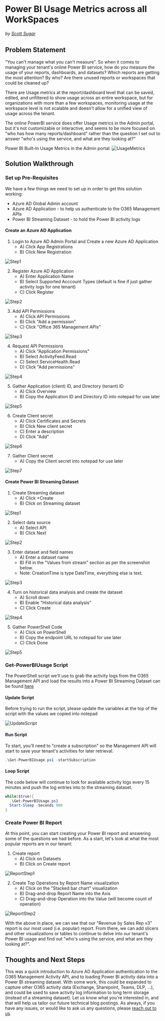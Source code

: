 # Power BI Usage Metrics across all WorkSpaces
###### by [Scott Sugar](https://linkedin.com/in/scottsugar)

## Problem Statement
"You can't manage what you can't measure".  So when it comes to managing your tenant's online Power BI service, how do you measure the usage of your reports, dashboards, and datasets?  Which reports are getting the most attention?  By who?  Are there unused reports or workspaces that could be cleaned up?

There are Usage metrics at the report/dashboard level that can be saved, edited, and unfiltered to show usage across an entire workspace, but for organizations with more than a few workspaces, monitoring usage at the workspace level is not scalable and doesn't allow for a unified view of usage across the tenant.

The online PowerBI service does offer Usage metrics in the Admin portal, but it's not customizable or interactive, and seems to be more focused on "who has how many reports/dashboard" rather than the question I set out to answer "who's using the service, and what are they looking at?"

Power BI Built-In Usage Metrics in the Admin portal:
![UsageMetrics](images/powerbi-usagemetrics.png)

## Solution Walkthrough

### Set up Pre-Requisites
We have a few things we need to set up in order to get this solution working:
* Azure AD Global Admin account
* Azure AD Application - to help us authenticate to the O365 Management APIs
* Power BI Streaming Dataset - to hold the Power BI activity logs

#### Create an Azure AD Application

1. Login to Azure AD Admin Portal and Create a new Azure AD Application
   * A) Click App Registrations
   * B) Click New Registration

![Step1](images/AAD-Step1.png)

2. Register Azure AD Application
   * A) Enter Application Name
   * B) Select Supported Acccount Types (default is fine if just gather activity logs for one tenant)
   * C) Click Register

![Step2](images/AAD-Step2.png)

3. Add API Permissions
   * A) Click API Permissions
   * B) Click "Add a permission"
   * C) Click "Office 365 Management APIs"

![Step3](images/AAD-Step3.png)

4. Request API Permissions
   * A) Click "Application Permissions"
   * B) Select ActivityFeed.Read
   * C) Select ServiceHealth.Read
   * D) Click "Add permissions"

![Step4](images/AAD-Step4.png)

5. Gather Application (client) ID, and Directory (tenant) ID
   * A) Click Overview
   * B) Copy the Application ID and Directory ID into notepad for use later

![Step5](images/AAD-Step5.png)

6. Create Client secret
   * A) Click Certificates and Secrets
   * B) Click New client secret
   * C) Enter a description
   * D) Click "Add"

![Step6](images/AAD-Step6.png)

7. Gather Client secret
   * A) Copy the Client secret into notepad for use later

![Step7](images/AAD-Step7.png)


#### Create Power BI Streaming Dataset

1. Create Streaming dataset
   * A) Click +Create
   * B) Click on Streaming dataset

![Step1](images/PBI-Step1.png)

2. Select data source
   * A) Select API
   * B) Click Next

![Step2](images/PBI-Step2.png)

3. Enter dataset and field names
   * A) Enter a dataset name
   * B) Fill in the "Values from stream" section as per the screenshot below.
   * Note: CreationTime is type DateTime, everything else is text.

![Step3](images/PBI-Step3.png)

4. Turn on historical data analysis and create the dataset
   * A) Scroll down
   * B) Enable "Historical data analysis"
   * C) Click Create

![Step4](images/PBI-Step4.png)

5. Gather PowerShell Code
   * A) Click on PowerShell
   * B) Copy the endpoint URL to notepad for use later
   * C) Click Done

![Step5](images/PBI-Step5.png)

### Get-PowerBIUsage Script

The PowerShell script we'll use to grab the activity logs from the O365 Management API and load the results into a Power BI Streaming Dataset can be found [here](Scripts/Get-PowerBIUsage.ps1)

#### Update Script

Before trying to run the script, please update the variables at the top of the script with the values we copied into notepad

![UpdateScript](images/UpdateCode.png)

#### Run Script

To start, you'll need to "create a subscription" so the Management API will start to save your tenant's activities for later retrieval.

```` powershell
.\Get-PowerBIUsage.ps1 -startSubscription
````

#### Loop Script

The code below will continue to look for available activity logs every 15 minutes and push the log entries into to the streaming dataset.

```` powershell
while($true){
  .\Get-PowerBIUsage.ps1
  Start-Sleep -Seconds 900
}
````

### Create Power BI Report

At this point, you can start creating your Power BI report and answering some of the questions we had before.  As a start, let's look at what the most popular reports are in our tenant:

1. Create report
   * A) Click on Datasets
   * B) Click on Create report

![ReportStep1](images/Report-Method1Step1.png)

2. Create Top Operations by Report Name visualization
   * A) Click on the "Stacked bar chart" visualization
   * B) Drag-and-drop Report Name into the Axis
   * C) Drag-and-drop Operation into the Value (will become count of operation)

![ReportStep2](images/Report-Method1Step2.png)

With the above in place, we can see that our "Revenue by Sales Rep v3" report is our most used (i.e. popular) report.  From there, we can add slicers and other visualizations or tables to continue to delve into our tenant's Power BI usage and find out "who's using the service, and what are they looking at?".

## Thoughts and Next Steps

This was a quick introduction to Azure AD Application authentication to the O365 Management Activity API, and to loading Power BI activity data into a Power BI streaming dataset.  With some work, this could be expanded to capture other O365 activity data (Exchange, Sharepoint, Teams, DLP, ...), and could be used to save activity log information to long term storage (instead of a streaming dataset).  Let us know what you're interested in, and that will help us tailor our future technical blog postings.  As always, if you have any issues, or would like to ask us any questions, please [reach out to us](mailto:cloud@proserveit.com?Subject=PowerBI%20Technical%20Question).
